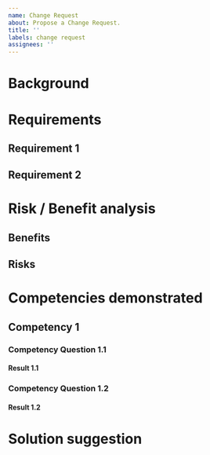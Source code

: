 ```yaml
---
name: Change Request
about: Propose a Change Request.
title: ''
labels: change request
assignees: ''
---
```


<!--
Note that text between the HTML comments will be recorded in this issue's source for future editing, but will not render on Github.  So, please delete whatever portion of these comments you do not use.

Also, the Description box of the Issue you file will be edited at one or more points.  At least one edit will be done by a member of the Ontology Committee leadership to add a coordination-steps checklist.  Comment edit history is viewable:
https://docs.github.com/en/communities/moderating-comments-and-conversations/tracking-changes-in-a-comment
-->

# Background

<!--
Give any background you find helpful, if you feel jumping straight to listing requirements might not flow well to a reader.  For instance, if revising a current implementation, explain what that implementation does and why it seems worth changing to you.

It is helpful to at least provide a one-sentence comprehensive answer to the question "What do we achieve for whom and why does that matter?"
-->


# Requirements

<!--Please provide one requirement per subsection.  (The use of sections is for linking to headers on Github.)-->


## Requirement 1


## Requirement 2


# Risk / Benefit analysis


## Benefits


## Risks

<!--
If no risks are known, "The submitter is unaware of risks associated with this change" might suffice.

Risks should include consequences for CDO resources (ontologies, documentation, and/or tooling) resulting from this Change Request.  Consequences can relate to impediments or degradations to functionality, interoperability, reliability, usability, efficiency, maintainability or portability.

As risks are identified (e.g. as implementation-testing might reveal), they will be added to this section.
-->


# Competencies demonstrated

<!--
Please describe at least one enabled or upgraded competency, e.g. a competency question (CQ) you can answer with this proposal that you couldn't answer before. Probably, in order to show how the resulting answer emerges, some narrative or scenario is required to be described. As a minimum, describe the questions and resulting answers in English; optionally, include a SPARQL query or a link to a functioning draft implementation of this proposal that includes a SPARQL query.

Please do consider a scenario that can have ground truth positive and ground truth negative encoded for implementation testing.  For instance, a scenario for CASE that exercises the uco-action:instrument property could be "Three picture files were produced on an analyst's workstation over the course of an investigation."  A competency question for this scenario could be "Which picture files were taken from the evidence, vs. taken of the evidence?"  The results would be "From reviewing the investigative actions in the chain of custody, picture files generated when the instrument was the analyst's camera would be 'taken of', while picture files generated when the instrument was a data extraction kiosk would be 'taken from.'"
-->


## Competency 1

<!--
Include competency narrative or scenario text here, as the preamble to the questions.
-->


### Competency Question 1.1


#### Result 1.1


### Competency Question 1.2

<!--
One scenario setup can fuel multiple questions.  To help with linking on Github, please use section numbering.
-->


#### Result 1.2


# Solution suggestion

<!--
If possible, please summarize the concrete steps to take to satisfy the requirements, e.g.:
* Define new property
* Add unit test showing potential errors in property usage and how to avoid them

To assist with voting, the Ontology Committee should see a summary of intended changes as early as possible.  Please do summarize steps and effects, even if a Pull Request accompanies the Issue.  Discovery of effects from implementation review can lead to disruption in the committee review flow.

Some requirements are narrow enough they could be considered "Self-documenting."  One way to estimate if this is true is if a lone Git commit could have the requirement as a title, have no further message text, and be comprehensible.  In such cases, the following text could be used (though please cut the leading "> " if this line is used):

> Requirement 1 also fully describes the solution, implemented in [PR X](https://github.com/ucoProject/UCO/pull/X).

If there is an accompanying pull request, please do link it under the "Development" box on the right of the Issues page.
-->
